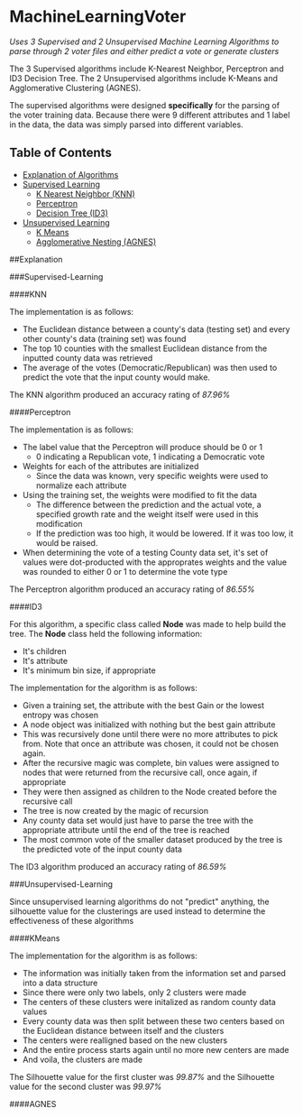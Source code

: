 # MachineLearningVoter
*Uses 3 Supervised and 2 Unsupervised Machine Learning Algorithms to parse through 2 voter files and either predict a vote or generate clusters*

The 3 Supervised algorithms include K-Nearest Neighbor, Perceptron and ID3 Decision Tree. 
The 2 Unsupervised algorithms include K-Means and Agglomerative Clustering (AGNES).

The supervised algorithms were designed **specifically** for the parsing of the voter training data. 
Because there were 9 different attributes and 1 label in the data, the data was simply parsed into different variables.

## Table of Contents
* [Explanation of Algorithms](#explanation)
 * [Supervised Learning](#supervised-learning)
    * [K Nearest Neighbor (KNN)](#knn)
    * [Perceptron](#perceptron)
    * [Decision Tree (ID3)](#id3)
 * [Unsupervised Learning](#unsupervised-learning)
    * [K Means](#kmeans)
    * [Agglomerative Nesting (AGNES)](#agnes)
    
##Explanation

###Supervised-Learning

####KNN

The implementation is as follows:
  * The Euclidean distance between a county's data (testing set) and every other county's data (training set) was found
  * The top 10 counties with the smallest Euclidean distance from the inputted county data was retrieved
  * The average of the votes (Democratic/Republican) was then used to predict the vote that the input county would make.
  
The KNN algorithm produced an accuracy rating of *87.96%*
  
####Perceptron

The implementation is as follows:
  * The label value that the Perceptron will produce should be 0 or 1
    * 0 indicating a Republican vote, 1 indicating a Democratic vote
  * Weights for each of the attributes are initialized
    * Since the data was known, very specific weights were used to normalize each attribute
  * Using the training set, the weights were modified to fit the data
    * The difference between the prediction and the actual vote, a specified growth rate and the weight itself were used in this modification
    * If the prediction was too high, it would be lowered. If it was too low, it would be raised.
  * When determining the vote of a testing County data set, it's set of values were dot-producted with the approprates weights and the value was rounded to either 0 or 1 to determine the vote type
  
The Perceptron algorithm produced an accuracy rating of *86.55%*

####ID3

For this algorithm, a specific class called **Node** was made to help build the tree.
The **Node** class held the following information:
  * It's children
  * It's attribute
  * It's minimum bin size, if appropriate

The implementation for the algorithm is as follows:
  * Given a training set, the attribute with the best Gain or the lowest entropy was chosen
  * A node object was initialized with nothing but the best gain attribute
  * This was recursively done until there were no more attributes to pick from. Note that once an attribute was chosen, it could not be chosen again.
  * After the recursive magic was complete, bin values were assigned to nodes that were returned from the recursive call, once again, if appropriate
  * They were then assigned as children to the Node created before the recursive call
  * The tree is now created by the magic of recursion
  * Any county data set would just have to parse the tree with the appropriate attribute until the end of the tree is reached
  * The most common vote of the smaller dataset produced by the tree is the predicted vote of the input county data
  
The ID3 algorithm produced an accuracy rating of *86.59%*

###Unsupervised-Learning

Since unsupervised learning algorithms do not "predict" anything, the silhouette value for the clusterings are used instead to determine the effectiveness of these algorithms

####KMeans

The implementation for the algorithm is as follows:
   * The information was initially taken from the information set and parsed into a data structure
   * Since there were only two labels, only 2 clusters were made
   * The centers of these clusters were initalized as random county data values
   * Every county data was then split between these two centers based on the Euclidean distance between itself and the clusters
   * The centers were realligned based on the new clusters
   * And the entire process starts again until no more new centers are made
   * And voila, the clusters are made
   
The Silhouette value for the first cluster was *99.87%* and the Silhouette value for the second cluster was *99.97%*

####AGNES
   
